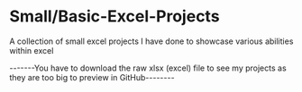 # Small/Basic-Excel-Projects
A collection of small excel projects I have done to showcase various abilities within excel

-------You have to download the raw xlsx (excel) file to see my projects as they are too big to preview in GitHub--------
